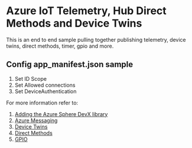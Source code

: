 # Azure IoT Telemetry, Hub Direct Methods and Device Twins

This is an end to end sample pulling together publishing telemetry, device twins, direct methods, timer, gpio and more.

## Config app_manifest.json sample

1. Set ID Scope
1. Set Allowed connections
1. Set DeviceAuthentication

For more information refer to:

1. [Adding the Azure Sphere DevX library](https://github.com/gloveboxes/AzureSphereDevX/wiki/Adding-the-DevX-Library)
1. [Azure Messaging](https://github.com/gloveboxes/AzureSphereDevX/wiki/IoT-Hub-Sending-messages)
1. [Device Twins](https://github.com/gloveboxes/AzureSphereDevX/wiki/IoT-Hub-Device-Twins)
1. [Direct Methods](https://github.com/gloveboxes/AzureSphereDevX/wiki/IoT-Hub-Direct-Methods)
1. [GPIO](https://github.com/gloveboxes/AzureSphereDevX/wiki/Working-with-GPIO)
